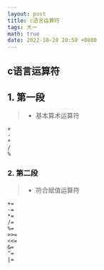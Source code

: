 ```yaml
---
layout: post
title: c语言运算符
tags: 大一
math: true
date: 2022-10-28 20:50 +0800
---
```


## c语言运算符

## 1. 第一段

>* 基本算术运算符

```
+
-
*
/
%
```

### 2. 第二段

> * 符合赋值运算符 

```
+=
-=
*=
/=
%=
>>=
<<=
&=
^=
|=
```